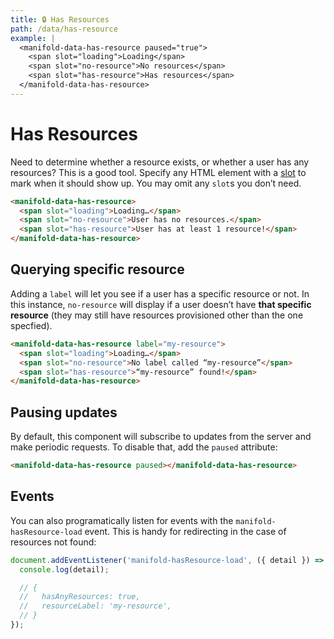 ```yaml
---
title: 🔒 Has Resources
path: /data/has-resource
example: |
  <manifold-data-has-resource paused="true">
    <span slot="loading">Loading</span>
    <span slot="no-resource">No resources</span>
    <span slot="has-resource">Has resources</span>
  </manifold-data-has-resource>
---
```


# Has Resources

Need to determine whether a resource exists, or whether a user has any resources? This is a good
tool. Specify any HTML element with a [slot][slot] to mark when it should show up. You may omit any
`slot`s you don’t need.

```html
<manifold-data-has-resource>
  <span slot="loading">Loading…</span>
  <span slot="no-resource">User has no resources.</span>
  <span slot="has-resource">User has at least 1 resource!</span>
</manifold-data-has-resource>
```

## Querying specific resource

Adding a `label` will let you see if a user has a specific resource or not. In this instance,
`no-resource` will display if a user doesn’t have **that specific resource** (they may still have
resources provisioned other than the one specfied).

```html
<manifold-data-has-resource label="my-resource">
  <span slot="loading">Loading…</span>
  <span slot="no-resource">No label called “my-resource”</span>
  <span slot="has-resource">“my-resource” found!</span>
</manifold-data-has-resource>
```

## Pausing updates

By default, this component will subscribe to updates from the server and make periodic requests. To
disable that, add the `paused` attribute:

```html
<manifold-data-has-resource paused></manifold-data-has-resource>
```

## Events

You can also programatically listen for events with the `manifold-hasResource-load` event. This is
handy for redirecting in the case of resources not found:

```js
document.addEventListener('manifold-hasResource-load', ({ detail }) => {
  console.log(detail);

  // {
  //   hasAnyResources: true,
  //   resourceLabel: 'my-resource',
  // }
});
```

[slot]: https://stenciljs.com/docs/templating-jsx/
